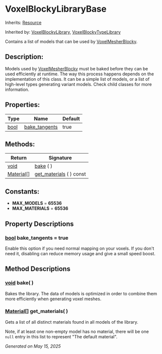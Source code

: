 # VoxelBlockyLibraryBase

Inherits: [Resource](https://docs.godotengine.org/en/stable/classes/class_resource.html)

Inherited by: [VoxelBlockyLibrary](VoxelBlockyLibrary.md), [VoxelBlockyTypeLibrary](VoxelBlockyTypeLibrary.md)

Contains a list of models that can be used by [VoxelMesherBlocky](VoxelMesherBlocky.md).

## Description:

Models used by [VoxelMesherBlocky](VoxelMesherBlocky.md) must be baked before they can be used efficiently at runtime. The way this process happens depends on the implementation of this class. It can be a simple list of models, or a list of high-level types generating variant models. Check child classes for more information.

## Properties:


Type                                                                    | Name                               | Default
----------------------------------------------------------------------- | ---------------------------------- | --------
[bool](https://docs.godotengine.org/en/stable/classes/class_bool.html)  | [bake_tangents](#i_bake_tangents)  | true
<p></p>

## Methods:


Return                                                                              | Signature
----------------------------------------------------------------------------------- | --------------------------------------------
[void](#)                                                                           | [bake](#i_bake) ( )
[Material[]](https://docs.godotengine.org/en/stable/classes/class_material[].html)  | [get_materials](#i_get_materials) ( ) const
<p></p>

## Constants:

- <span id="i_MAX_MODELS"></span>**MAX_MODELS** = **65536**
- <span id="i_MAX_MATERIALS"></span>**MAX_MATERIALS** = **65536**

## Property Descriptions

### [bool](https://docs.godotengine.org/en/stable/classes/class_bool.html)<span id="i_bake_tangents"></span> **bake_tangents** = true

Enable this option if you need normal mapping on your voxels. If you don't need it, disabling can reduce memory usage and give a small speed boost.

## Method Descriptions

### [void](#)<span id="i_bake"></span> **bake**( )

Bakes the library. The data of models is optimized in order to combine them more efficiently when generating voxel meshes.

### [Material[]](https://docs.godotengine.org/en/stable/classes/class_material[].html)<span id="i_get_materials"></span> **get_materials**( )

Gets a list of all distinct materials found in all models of the library.

Note, if at least one non-empty model has no material, there will be one `null` entry in this list to represent "The default material".

_Generated on May 15, 2025_

